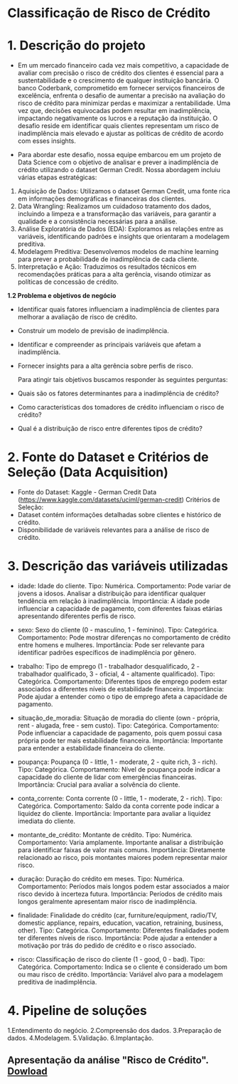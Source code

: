 # Classificação de Risco de Crédito

# 1. Descrição do projeto
- Em um mercado financeiro cada vez mais competitivo, a capacidade de avaliar com precisão o risco de crédito dos clientes é essencial para a sustentabilidade e o crescimento de qualquer instituição bancária. O banco Coderbank, comprometido em fornecer serviços financeiros de excelência, enfrenta o desafio de aumentar a precisão na avaliação do risco de crédito para minimizar perdas e maximizar a rentabilidade. Uma vez que, decisões equivocadas podem resultar em inadimplência, impactando negativamente os lucros e a reputação da instituição. O desafio reside em identificar quais clientes representam um risco de inadimplência mais elevado e ajustar as políticas de crédito de acordo com esses insights.

- Para abordar este desafio, nossa equipe embarcou em um projeto de Data Science com o objetivo de analisar e prever a inadimplência de crédito utilizando o dataset German Credit. Nossa abordagem incluiu várias etapas estratégicas:

1. Aquisição de Dados: Utilizamos o dataset German Credit, uma fonte rica em informações demográficas e financeiras dos clientes.
2. Data Wrangling: Realizamos um cuidadoso tratamento dos dados, incluindo a limpeza e a transformação das variáveis, para garantir a qualidade e a consistência necessárias para a análise.
3. Análise Exploratória de Dados (EDA): Exploramos as relações entre as variáveis, identificando padrões e insights que orientaram a modelagem preditiva.
4. Modelagem Preditiva: Desenvolvemos modelos de machine learning para prever a probabilidade de inadimplência de cada cliente.
5. Interpretação e Ação: Traduzimos os resultados técnicos em recomendações práticas para a alta gerência, visando otimizar as políticas de concessão de crédito.
   
**1.2 Problema e objetivos de negócio**
- Identificar quais fatores influenciam a inadimplência de clientes para melhorar a avaliação de risco de crédito.
- Construir um modelo de previsão de inadimplência.
- Identificar e compreender as principais variáveis que afetam a inadimplência.
- Fornecer insights para a alta gerência sobre perfis de risco.
  
  Para atingir tais objetivos buscamos responder às seguintes perguntas:
- Quais são os fatores determinantes para a inadimplência de crédito?
- Como características dos tomadores de crédito influenciam o risco de crédito?
- Qual é a distribuição de risco entre diferentes tipos de crédito?

# 2. Fonte do Dataset e Critérios de Seleção (Data Acquisition)
- Fonte do Dataset: Kaggle - German Credit Data (https://www.kaggle.com/datasets/uciml/german-credit)
Critérios de Seleção:
- Dataset contém informações detalhadas sobre clientes e histórico de crédito.
- Disponibilidade de variáveis relevantes para a análise de risco de crédito.

# 3. Descrição das variáveis utilizadas
   - idade: Idade do cliente.
     Tipo: Numérica.
     Comportamento: Pode variar de jovens a idosos. Analisar a distribuição para identificar qualquer tendência em relação à inadimplência.
     Importância: A idade pode influenciar a capacidade de pagamento, com diferentes faixas etárias apresentando diferentes perfis de risco.

   - sexo: Sexo do cliente (0 - masculino, 1 - feminino).
     Tipo: Categórica.
     Comportamento: Pode mostrar diferenças no comportamento de crédito entre homens e mulheres.
     Importância: Pode ser relevante para identificar padrões específicos de inadimplência por gênero.

   - trabalho: Tipo de emprego (1 - trabalhador desqualificado, 2 - trabalhador qualificado, 3 - oficial, 4 - altamente qualificado).
     Tipo: Categórica.
     Comportamento: Diferentes tipos de emprego podem estar associados a diferentes níveis de estabilidade financeira.
     Importância: Pode ajudar a entender como o tipo de emprego afeta a capacidade de pagamento.

   - situação_de_moradia: Situação de moradia do cliente (own - própria, rent - alugada, free - sem custo).
     Tipo: Categórica.
     Comportamento: Pode influenciar a capacidade de pagamento, pois quem possui casa própria pode ter mais estabilidade financeira.
     Importância: Importante para entender a estabilidade financeira do cliente.
     
   - poupança: Poupança (0 - little, 1 - moderate, 2 - quite rich, 3 - rich).
     Tipo: Categórica.
     Comportamento: Nível de poupança pode indicar a capacidade do cliente de lidar com emergências financeiras.
     Importância: Crucial para avaliar a solvência do cliente.

   - conta_corrente: Conta corrente (0 - little, 1 - moderate, 2 - rich).
     Tipo: Categórica.
     Comportamento: Saldo da conta corrente pode indicar a liquidez do cliente.
     Importância: Importante para avaliar a liquidez imediata do cliente.

   - montante_de_crédito: Montante de crédito.
     Tipo: Numérica.
     Comportamento: Varia amplamente. Importante analisar a distribuição para identificar faixas de valor mais comuns.
     Importância: Diretamente relacionado ao risco, pois montantes maiores podem representar maior risco.
   
   - duração: Duração do crédito em meses.
     Tipo: Numérica.
     Comportamento: Períodos mais longos podem estar associados a maior risco devido à incerteza futura.
     Importância: Períodos de crédito mais longos geralmente apresentam maior risco de inadimplência.

   - finalidade: Finalidade do crédito (car, furniture/equipment, radio/TV, domestic appliance, repairs, education, vacation, retraining, business, other).
     Tipo: Categórica.
     Comportamento: Diferentes finalidades podem ter diferentes níveis de risco.
     Importância: Pode ajudar a entender a motivação por trás do pedido de crédito e o risco associado.

   - risco: Classificação de risco do cliente (1 - good, 0 - bad).
     Tipo: Categórica.
     Comportamento: Indica se o cliente é considerado um bom ou mau risco de crédito.
     Importância: Variável alvo para a modelagem preditiva de inadimplência.
  
# 4. Pipeline de soluções
1.Entendimento do negócio.
2.Compreensão dos dados.
3.Preparação de dados.
4.Modelagem.
5.Validação.
6.Implantação.

## Apresentação da análise "Risco de Crédito". [Dowload]()
